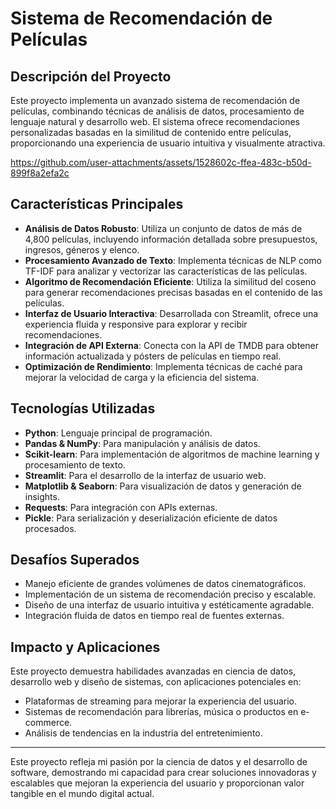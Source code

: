 # Sistema de Recomendación de Películas

## Descripción del Proyecto

Este proyecto implementa un avanzado sistema de recomendación de películas, combinando técnicas de análisis de datos, procesamiento de lenguaje natural y desarrollo web. El sistema ofrece recomendaciones personalizadas basadas en la similitud de contenido entre películas, proporcionando una experiencia de usuario intuitiva y visualmente atractiva.

https://github.com/user-attachments/assets/1528602c-ffea-483c-b50d-899f8a2efa2c

## Características Principales

- **Análisis de Datos Robusto**: Utiliza un conjunto de datos de más de 4,800 películas, incluyendo información detallada sobre presupuestos, ingresos, géneros y elenco.
- **Procesamiento Avanzado de Texto**: Implementa técnicas de NLP como TF-IDF para analizar y vectorizar las características de las películas.
- **Algoritmo de Recomendación Eficiente**: Utiliza la similitud del coseno para generar recomendaciones precisas basadas en el contenido de las películas.
- **Interfaz de Usuario Interactiva**: Desarrollada con Streamlit, ofrece una experiencia fluida y responsive para explorar y recibir recomendaciones.
- **Integración de API Externa**: Conecta con la API de TMDB para obtener información actualizada y pósters de películas en tiempo real.
- **Optimización de Rendimiento**: Implementa técnicas de caché para mejorar la velocidad de carga y la eficiencia del sistema.

## Tecnologías Utilizadas

- **Python**: Lenguaje principal de programación.
- **Pandas & NumPy**: Para manipulación y análisis de datos.
- **Scikit-learn**: Para implementación de algoritmos de machine learning y procesamiento de texto.
- **Streamlit**: Para el desarrollo de la interfaz de usuario web.
- **Matplotlib & Seaborn**: Para visualización de datos y generación de insights.
- **Requests**: Para integración con APIs externas.
- **Pickle**: Para serialización y deserialización eficiente de datos procesados.

## Desafíos Superados

- Manejo eficiente de grandes volúmenes de datos cinematográficos.
- Implementación de un sistema de recomendación preciso y escalable.
- Diseño de una interfaz de usuario intuitiva y estéticamente agradable.
- Integración fluida de datos en tiempo real de fuentes externas.

## Impacto y Aplicaciones

Este proyecto demuestra habilidades avanzadas en ciencia de datos, desarrollo web y diseño de sistemas, con aplicaciones potenciales en:

- Plataformas de streaming para mejorar la experiencia del usuario.
- Sistemas de recomendación para librerías, música o productos en e-commerce.
- Análisis de tendencias en la industria del entretenimiento.

---

Este proyecto refleja mi pasión por la ciencia de datos y el desarrollo de software, demostrando mi capacidad para crear soluciones innovadoras y escalables que mejoran la experiencia del usuario y proporcionan valor tangible en el mundo digital actual.
